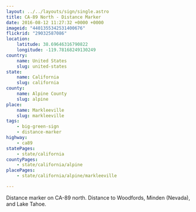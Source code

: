 ```yaml
---
layout: ../../layouts/sign/single.astro
title: CA-89 North - Distance Marker
date: 2016-08-12 11:27:32 +0000 +0000
imageid: "4401355342531400676"
flickrid: "29032587086"
location:
    latitude: 38.69646316790822
    longitude: -119.78168249130249
country:
    name: United States
    slug: united-states
state:
    name: California
    slug: california
county:
    name: Alpine County
    slug: alpine
place:
    name: Markleeville
    slug: markleeville
tags:
    - big-green-sign
    - distance-marker
highway:
    - ca89
statePages:
    - state/california
countyPages:
    - state/california/alpine
placePages:
    - state/california/alpine/markleeville

---
```

Distance marker on CA-89 north.  Distance to Woodfords, Minden (Nevada), and Lake Tahoe.